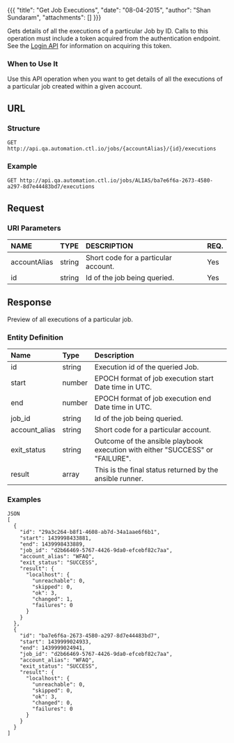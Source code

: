 {{{ "title": "Get Job Executions", "date": "08-04-2015", "author": "Shan Sundaram", "attachments": [] }}}

Gets details of all the executions of a particular Job by ID. Calls to this operation must include a token acquired from the authentication endpoint. See the [Login API](https://www.ctl.io/api-docs/v2/#authentication-login) for information on acquiring this token.

### When to Use It

Use this API operation when you want to get details of all the executions of a particular job created within a given account.

## URL

### Structure

    GET http://api.qa.automation.ctl.io/jobs/{accountAlias}/{id}/executions

### Example

    GET http://api.qa.automation.ctl.io/jobs/ALIAS/ba7e6f6a-2673-4580-a297-8d7e44483bd7/executions

## Request

### URI Parameters

| NAME         | TYPE   | DESCRIPTION                         | REQ. |
| :------------ | :------ | :----------------------------------- | :---- |
| accountAlias | string | Short code for a particular account. | Yes  |
| id | string | Id of the job being queried. | Yes   |

## Response

Preview of all executions of a particular job.

### Entity Definition

| Name        | Type   | Description |
| :----------- | :------ | :--- |
| id          | string | Execution id of the queried Job. |
| start | number | EPOCH format of job execution start Date time in UTC.  |
| end  | number  | EPOCH format of job execution end Date time in UTC. |
| job_id       | string  | Id of the job being queried. |
| account_alias     | string  | Short code for a particular account. |
| exit_status   | string  | Outcome of the ansible playbook execution with either "SUCCESS" or "FAILURE".  |
| result       | array  | This is the final status returned by the ansible runner. |


### Examples

    JSON
    [
	  {
	    "id": "29a3c264-b8f1-4608-ab7d-34a1aae6f6b1",
	    "start": 1439998433881,
	    "end": 1439998433889,
	    "job_id": "d2b66469-5767-4426-9da0-efcebf82c7aa",
	    "account_alias": "WFAQ",
	    "exit_status": "SUCCESS",
	    "result": {
	      "localhost": {
	        "unreachable": 0,
	        "skipped": 0,
	        "ok": 3,
	        "changed": 1,
	        "failures": 0
	      }
	    }
	  },
	  {
	    "id": "ba7e6f6a-2673-4580-a297-8d7e44483bd7",
	    "start": 1439999024933,
	    "end": 1439999024941,
	    "job_id": "d2b66469-5767-4426-9da0-efcebf82c7aa",
	    "account_alias": "WFAQ",
	    "exit_status": "SUCCESS",
	    "result": {
	      "localhost": {
	        "unreachable": 0,
	        "skipped": 0,
	        "ok": 3,
	        "changed": 0,
	        "failures": 0
	      }
	    }
	  }
	]